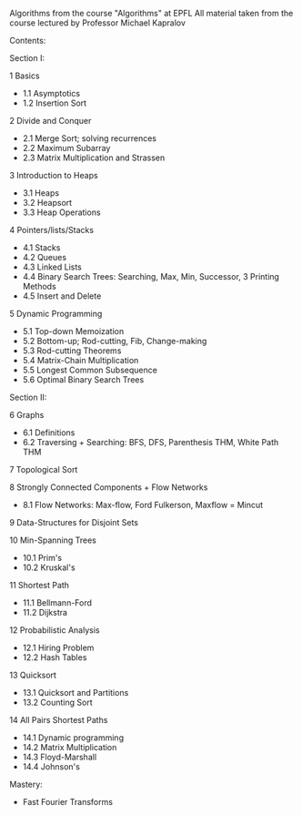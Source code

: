 Algorithms from the course "Algorithms" at EPFL
All material taken from the course lectured by Professor Michael Kapralov

Contents:

Section I:

1 Basics
  - 1.1 Asymptotics
  - 1.2 Insertion Sort
  
2 Divide and Conquer
  - 2.1 Merge Sort; solving recurrences
  - 2.2 Maximum Subarray
  - 2.3 Matrix Multiplication and Strassen
  
3 Introduction to Heaps
  - 3.1 Heaps
  - 3.2 Heapsort
  - 3.3 Heap Operations
 
4 Pointers/lists/Stacks
  - 4.1 Stacks
  - 4.2 Queues
  - 4.3 Linked Lists
  - 4.4 Binary Search Trees: Searching, Max, Min, Successor, 3 Printing Methods
  - 4.5 Insert and Delete

5 Dynamic Programming
  - 5.1 Top-down Memoization
  - 5.2 Bottom-up; Rod-cutting, Fib, Change-making
  - 5.3 Rod-cutting Theorems
  - 5.4 Matrix-Chain Multiplication
  - 5.5 Longest Common Subsequence
  - 5.6 Optimal Binary Search Trees

Section II:

6 Graphs
  - 6.1 Definitions
  - 6.2 Traversing + Searching: BFS, DFS, Parenthesis THM, White Path THM

7 Topological Sort

8 Strongly Connected Components + Flow Networks
  - 8.1 Flow Networks: Max-flow, Ford Fulkerson, Maxflow = Mincut

9 Data-Structures for Disjoint Sets

10 Min-Spanning Trees
  - 10.1 Prim's
  - 10.2 Kruskal's

11 Shortest Path
  - 11.1 Bellmann-Ford
  - 11.2 Dijkstra
  
12 Probabilistic Analysis
  - 12.1 Hiring Problem
  - 12.2 Hash Tables

13 Quicksort
  - 13.1 Quicksort and Partitions
  - 13.2 Counting Sort

14 All Pairs Shortest Paths
  - 14.1 Dynamic programming
  - 14.2 Matrix Multiplication
  - 14.3 Floyd-Marshall
  - 14.4 Johnson's

Mastery:
  - Fast Fourier Transforms
